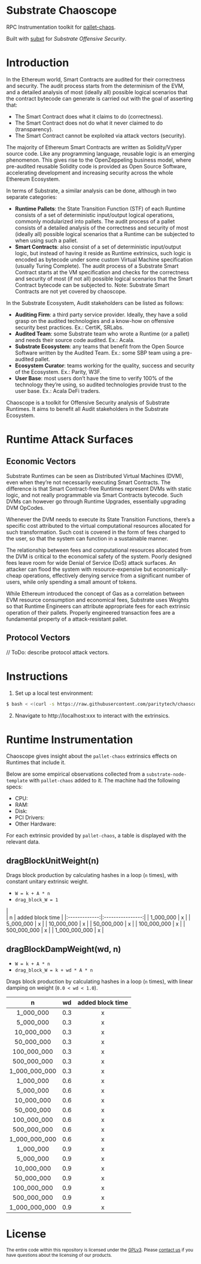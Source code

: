 # Substrate Chaoscope

RPC Instrumentation toolkit for [pallet-chaos](https://github.com/paritytech/pallet-chaos).

Built with [subxt](https://github.com/paritytech/subxt) for *Substrate Offensive Security*.

# Introduction

In the Ethereum world, Smart Contracts are audited for their correctness and security. The audit process starts from the determinism of the EVM, and a detailed analysis of most (ideally all) possible logical scenarios that the contract bytecode can generate is carried out with the goal of asserting that:
- The Smart Contract does what it claims to do (correctness).
- The Smart Contract does not do what it never claimed to do (transparency).
- The Smart Contract cannot be exploited via attack vectors (security).

The majority of Ethereum Smart Contracts are written as Solidity/Vyper source code. Like any programming language, reusable logic is an emerging phenomenon. This gives rise to the OpenZeppeling business model, where pre-audited reusable Solidity code is provided as Open Source Software, accelerating development and increasing security across the whole Ethereum Ecosystem.

In terms of Substrate, a similar analysis can be done, although in two separate categories:
- **Runtime Pallets**: the State Transition Function (STF) of each Runtime consists of a set of deterministic input/output logical operations, commonly modularized into pallets. The audit process of a pallet consists of a detailed analysis of the correctness and security of most (ideally all) possible logical scenarios that a Runtime can be subjected to when using such a pallet.
- **Smart Contracts**: also consist of a set of deterministic input/output logic, but instead of having it reside as Runtime extrinsics, such logic is encoded as bytecode under some custom Virtual Machine specification (usually Turing Complete). The audit process of a Substrate Smart Contract starts at the VM specification and checks for the correctness and security of most (if not all) possible logical scenarios that the Smart Contract bytecode can be subjected to. Note: Substrate Smart Contracts are not yet covered by chaoscope.

In the Substrate Ecosystem, Audit stakeholders can be listed as follows:
- **Auditing Firm**: a third party service provider. Ideally, they have a solid grasp on the audited technologies and a know-how on offensive security best practices. Ex.: CertiK, SRLabs.
- **Audited Team**: some Substrate team who wrote a Runtime (or a pallet) and needs their source code audited. Ex.: Acala.
- **Substrate Ecosystem**: any teams that benefit from the Open Source Software written by the Audited Team. Ex.: some SBP team using a pre-audited pallet.
- **Ecosystem Curator**: teams working for the quality, success and security of the Ecosystem. Ex.: Parity, W3F.
- **User Base**: most users don’t have the time to verify 100% of the technology they’re using, so audited technologies provide trust to the user base. Ex.: Acala DeFi traders.

Chaoscope is a toolkit for Offensive Security analysis of Substrate Runtimes. It aims to benefit all Audit stakeholders in the Substrate Ecosystem.

# Runtime Attack Surfaces

## Economic Vectors

Substrate Runtimes can be seen as Distributed Virtual Machines (DVM), even when they’re not necessarily executing Smart Contracts. The difference is that Smart Contract-free Runtimes represent DVMs with static logic, and not really programmable via Smart Contracts bytecode. Such DVMs can however go through Runtime Upgrades, essentially upgrading DVM OpCodes.

Whenever the DVM needs to execute its State Transition Functions, there’s a specific cost attributed to the virtual computational resources allocated for such transformation. Such cost is covered in the form of fees charged to the user, so that the system can function in a sustainable manner.

The relationship between fees and computational resources allocated from the DVM is critical to the economical safety of the system. Poorly designed fees leave room for wide Denial of Service (DoS) attack surfaces. An attacker can flood the system with resource-expensive but economically-cheap operations, effectively denying service from a significant number of users, while only spending a small amount of tokens.

While Ethereum introduced the concept of Gas as a correlation between EVM resource consumption and economical fees, Substrate uses Weights so that Runtime Engineers can attribute appropriate fees for each extrinsic operation of their pallets. Properly engineered transaction fees are a fundamental property of a attack-resistant pallet.

## Protocol Vectors

// ToDo: describe protocol attack vectors.

# Instructions

1. Set up a local test environment:
```sh
$ bash < <(curl -s https://raw.githubusercontent.com/paritytech/chaoscope/main/test_setup.sh?token=ACJ7XNFYAPPRJISVSDPU43TBSGIPE)
```

2. Nnavigate to http://localhost:xxx to interact with the extrinsics.

# Runtime Instrumentation

Chaoscope gives insight about the `pallet-chaos` extrinsics effects on Runtimes that include it.

Below are some empirical observations collected from a `substrate-node-template` with `pallet-chaos` added to it.
The machine had the following specs:

- CPU:
- RAM:
- Disk:
- PCI Drivers:
- Other Hardware:

For each extrinsic provided by `pallet-chaos`, a table is displayed with the relevant data.

## dragBlockUnitWeight(n)

Drags block production by calculating hashes in a loop (`n` times), with constant unitary extrinsic weight.

- `W = k + A * n`
- `drag_block_W = 1`

|                
|       n       | added block time |
|:-------------:|:----------------:|
|   1_000_000   |         x        |
|   5_000_000   |         x        |
|   10_000_000  |         x        |
|   50_000_000  |         x        |
|  100_000_000  |         x        |
|  500_000_000  |         x        |
| 1_000_000_000 |         x        |

## dragBlockDampWeight(wd, n)

- `W = k + A * n`
- `drag_block_W = k + wd * A * n`

Drags block production by calculating hashes in a loop (`n` times), with linear damping on weight (`0.0 < wd < 1.0`).

|       n       |  wd | added block time |
|:-------------:|:---:|:----------------:|
|   1_000_000   | 0.3 |         x        |
|   5_000_000   | 0.3 |         x        |
|   10_000_000  | 0.3 |         x        |
|   50_000_000  | 0.3 |         x        |
|  100_000_000  | 0.3 |         x        |
|  500_000_000  | 0.3 |         x        |
| 1_000_000_000 | 0.3 |         x        |
|   1_000_000   | 0.6 |         x        |
|   5_000_000   | 0.6 |         x        |
|   10_000_000  | 0.6 |         x        |
|   50_000_000  | 0.6 |         x        |
|  100_000_000  | 0.6 |         x        |
|  500_000_000  | 0.6 |         x        |
| 1_000_000_000 | 0.6 |         x        |
|   1_000_000   | 0.9 |         x        |
|   5_000_000   | 0.9 |         x        |
|   10_000_000  | 0.9 |         x        |
|   50_000_000  | 0.9 |         x        |
|  100_000_000  | 0.9 |         x        |
|  500_000_000  | 0.9 |         x        |
| 1_000_000_000 | 0.9 |         x        |

# License

<sup>
The entire code within this repository is licensed under the <a href="LICENSE">GPLv3</a>.
Please <a href="https://www.parity.io/contact/">contact us</a> if you have questions about the licensing of our
 products.
</sup>
